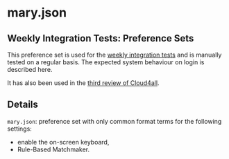 # mary.json

## Weekly Integration Tests: Preference Sets

This preference set is used for the 
[weekly integration tests](http://wiki.gpii.net/w/Weekly_Integration_Test_Plan) and is manually tested on a regular basis. The expected system behaviour on login is described here.

It has also been used in the [third review of Cloud4all](https://github.com/GPII/universal/blob/master/testData/preferences/review3/review3-preferences.md).

## Details
`mary.json`: preference set with only common format terms for the following settings:
* enable the on-screen keyboard,
* Rule-Based Matchmaker.
